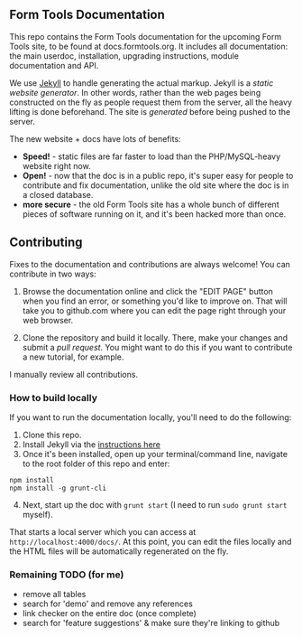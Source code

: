 ## Form Tools Documentation

This repo contains the Form Tools documentation for the upcoming Form Tools site, to be found at docs.formtools.org. It 
includes all documentation: the main userdoc, installation, upgrading instructions, module documentation and API.

We use [Jekyll](http://jekyllrb.com/) to handle generating the actual markup. Jekyll is a *static website generator*. 
In other words, rather than the web pages being constructed on the fly as people request them from the server, all the 
heavy lifting is done beforehand. The site is *generated* before being pushed to the server. 

The new website + docs have lots of benefits:
- **Speed!** - static files are far faster to load than the PHP/MySQL-heavy website right now. 
- **Open!** - now that the doc is in a public repo, it's super easy for people to contribute and fix documentation,
unlike the old site where the doc is in a closed database.
- **more secure** - the old Form Tools site has a whole bunch of different pieces of software running on it, 
and it's been hacked more than once.


## Contributing

Fixes to the documentation and contributions are always welcome! You can contribute in two ways:

1. Browse the documentation online and click the "EDIT PAGE" button when you find an error, or something you'd like to
improve on. That will take you to github.com where you can edit the page right through your web browser.

2. Clone the repository and build it locally. There, make your changes and submit a *pull request*. You might want to 
do this if you want to contribute a new tutorial, for example.

I manually review all contributions.


### How to build locally

If you want to run the documentation locally, you'll need to do the following:

1. Clone this repo.
2. Install Jekyll via the [instructions here](http://jekyllrb.com/docs/installation/)
3. Once it's been installed, open up your terminal/command line, navigate to the root folder of this repo and enter:
```
npm install 
npm install -g grunt-cli
```

4. Next, start up the doc with `grunt start` (I need to run `sudo grunt start` myself).

That starts a local server which you can access at `http://localhost:4000/docs/`. At this point, you can edit the files
locally and the HTML files will be automatically regenerated on the fly.


### Remaining TODO (for me)

- remove all tables 
- search for 'demo' and remove any references
- link checker on the entire doc (once complete)
- search for 'feature suggestions' & make sure they're linking to github
